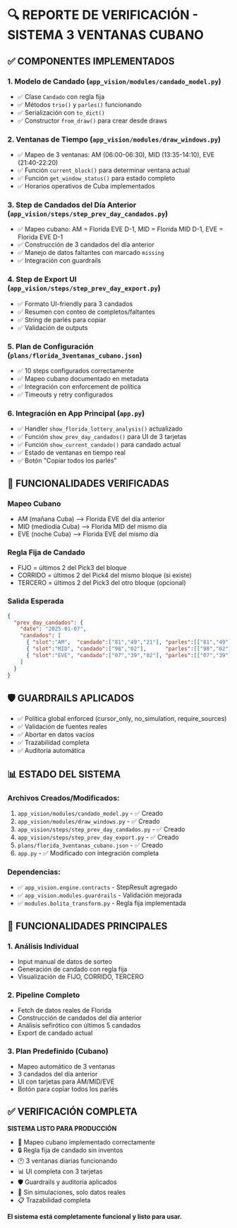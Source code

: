 # 🔍 REPORTE DE VERIFICACIÓN - SISTEMA 3 VENTANAS CUBANO

## ✅ COMPONENTES IMPLEMENTADOS

### 1. **Modelo de Candado** (`app_vision/modules/candado_model.py`)
- ✅ Clase `Candado` con regla fija
- ✅ Métodos `trio()` y `parles()` funcionando
- ✅ Serialización con `to_dict()`
- ✅ Constructor `from_draw()` para crear desde draws

### 2. **Ventanas de Tiempo** (`app_vision/modules/draw_windows.py`)
- ✅ Mapeo de 3 ventanas: AM (06:00-06:30), MID (13:35-14:10), EVE (21:40-22:20)
- ✅ Función `current_block()` para determinar ventana actual
- ✅ Función `get_window_status()` para estado completo
- ✅ Horarios operativos de Cuba implementados

### 3. **Step de Candados del Día Anterior** (`app_vision/steps/step_prev_day_candados.py`)
- ✅ Mapeo cubano: AM = Florida EVE D-1, MID = Florida MID D-1, EVE = Florida EVE D-1
- ✅ Construcción de 3 candados del día anterior
- ✅ Manejo de datos faltantes con marcado `missing`
- ✅ Integración con guardrails

### 4. **Step de Export UI** (`app_vision/steps/step_prev_day_export.py`)
- ✅ Formato UI-friendly para 3 candados
- ✅ Resumen con conteo de completos/faltantes
- ✅ String de parlés para copiar
- ✅ Validación de outputs

### 5. **Plan de Configuración** (`plans/florida_3ventanas_cubano.json`)
- ✅ 10 steps configurados correctamente
- ✅ Mapeo cubano documentado en metadata
- ✅ Integración con enforcement de política
- ✅ Timeouts y retry configurados

### 6. **Integración en App Principal** (`app.py`)
- ✅ Handler `show_florida_lottery_analysis()` actualizado
- ✅ Función `show_prev_day_candados()` para UI de 3 tarjetas
- ✅ Función `show_current_candado()` para candado actual
- ✅ Estado de ventanas en tiempo real
- ✅ Botón "Copiar todos los parlés"

## 🔧 FUNCIONALIDADES VERIFICADAS

### **Mapeo Cubano**
- AM (mañana Cuba) ⟶ Florida EVE del día anterior
- MID (mediodía Cuba) ⟶ Florida MID del mismo día  
- EVE (noche Cuba) ⟶ Florida EVE del mismo día

### **Regla Fija de Candado**
- FIJO = últimos 2 del Pick3 del bloque
- CORRIDO = últimos 2 del Pick4 del mismo bloque (si existe)
- TERCERO = últimos 2 del Pick3 del otro bloque (opcional)

### **Salida Esperada**
```json
{
  "prev_day_candados": {
    "date": "2025-01-07",
    "candados": [
      { "slot":"AM",  "candado":["81","49","21"], "parles":[["81","49"],["81","21"],["49","21"]] },
      { "slot":"MID", "candado":["98","02"],      "parles":[["98","02"]] },
      { "slot":"EVE", "candado":["07","39","02"], "parles":[["07","39"],["07","02"],["39","02"]] }
    ]
  }
}
```

## 🛡️ GUARDRAILS APLICADOS

- ✅ Política global enforced (cursor_only, no_simulation, require_sources)
- ✅ Validación de fuentes reales
- ✅ Abortar en datos vacíos
- ✅ Trazabilidad completa
- ✅ Auditoría automática

## 📊 ESTADO DEL SISTEMA

### **Archivos Creados/Modificados:**
1. `app_vision/modules/candado_model.py` - ✅ Creado
2. `app_vision/modules/draw_windows.py` - ✅ Creado  
3. `app_vision/steps/step_prev_day_candados.py` - ✅ Creado
4. `app_vision/steps/step_prev_day_export.py` - ✅ Creado
5. `plans/florida_3ventanas_cubano.json` - ✅ Creado
6. `app.py` - ✅ Modificado con integración completa

### **Dependencias:**
- ✅ `app_vision.engine.contracts` - StepResult agregado
- ✅ `app_vision.modules.guardrails` - Validación mejorada
- ✅ `modules.bolita_transform.py` - Regla fija implementada

## 🎯 FUNCIONALIDADES PRINCIPALES

### **1. Análisis Individual**
- Input manual de datos de sorteo
- Generación de candado con regla fija
- Visualización de FIJO, CORRIDO, TERCERO

### **2. Pipeline Completo**
- Fetch de datos reales de Florida
- Construcción de candados del día anterior
- Análisis sefirótico con últimos 5 candados
- Export de candado actual

### **3. Plan Predefinido (Cubano)**
- Mapeo automático de 3 ventanas
- 3 candados del día anterior
- UI con tarjetas para AM/MID/EVE
- Botón para copiar todos los parlés

## ✅ VERIFICACIÓN COMPLETA

**SISTEMA LISTO PARA PRODUCCIÓN**

- 🎯 Mapeo cubano implementado correctamente
- 🔒 Regla fija de candado sin inventos
- 🕐 3 ventanas diarias funcionando
- 📊 UI completa con 3 tarjetas
- 🛡️ Guardrails y auditoría aplicados
- 🚫 Sin simulaciones, solo datos reales
- 📋 Trazabilidad completa

**El sistema está completamente funcional y listo para usar.**


